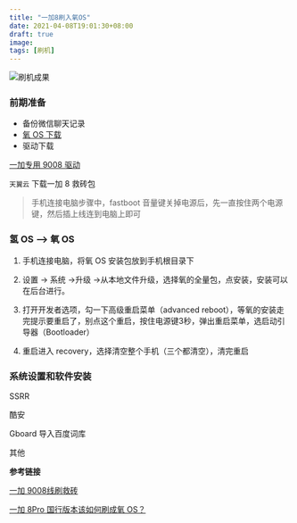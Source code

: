 ```yaml
---
title: "一加8刷入氧OS"
date: 2021-04-08T19:01:30+08:00
draft: true
image: 
tags: [刷机]
---
```


![刷机成果](https://i.loli.net/2021/04/08/K9USbQwzGa6W5fp.jpg)

### 前期准备

- 备份微信聊天记录
- [氧 OS 下载](https://www.oneplus.com/support/softwareupgrade/details?code=PM1586920535300)
- 驱动下载

[一加专用 9008 驱动](https://wwa.lanzous.com/iJgUPeu4sgh)

`天翼云` 下载一加 8 救砖包

> 手机连接电脑步骤中，fastboot 音量键关掉电源后，先一直按住两个电源键，然后插上线连到电脑上即可

### 氢 OS ——> 氧 OS

1. 手机连接电脑，将氧 OS 安装包放到手机根目录下

2. 设置 -> 系统 ->升级 ->从本地文件升级，选择氧的全量包，点安装，安装可以在后台进行。
3. 打开开发者选项，勾一下高级重启菜单（advanced reboot），等氧的安装走完提示要重启了，别点这个重启，按住电源键3秒，弹出重启菜单，选启动引导器（Bootloader）
4. 重启进入 recovery，选择清空整个手机（三个都清空），清完重启

### 系统设置和软件安装

SSRR 

酷安

Gboard 导入百度词库

其他

**参考链接**

[一加 9008线刷救砖](https://mp.weixin.qq.com/s?__biz=MzI0MjQyNDkyNA==&mid=2247491435&idx=1&sn=e421ba37502dcd933f9d22d2fe53a16b&chksm=e97dd258de0a5b4e6bc901abfeac29f6aa0ad9a30cc7b1eb06b502a8cc854720e365a77b1fb5&mpshare=1&scene=1&srcid=0408T1ydk8yfYJnjKQDV9tNw&sharer_sharetime=1617844276728&sharer_shareid=3536997d37aa7f65ed0507037ffc90ef&key=dcf75cb23b43b9cae9e3b70ec751a7c2dc8ccc855d5988c46ec82482aff45cb220fa021dec5fe99bed7fab20a9c5103780c3bd1ec51f99d4490277b78e34e0a65c7b9e7a44a4bdb178ecce8ee148c1d2e9ced21f1e749dbe068702e2a6fd13e31b03f677fea6d94f2bed21bc562b4a5258a55076b24095819c02d36958122f64&ascene=1&uin=MjcyOTk0Njk4MQ%3D%3D&devicetype=Windows+7&version=62090529&lang=zh_CN&exportkey=AXrHOxaXfyeRm%2Fq8nsYhG3Y%3D&pass_ticket=pAoetKsoj%2FWjOBPyQP2A25byQ8tsGnGMpKoSg4PAr%2FgBW6Foymet7Gt8Voeu9fsI&wx_header=0)

[一加 8Pro 国行版本该如何刷成氧 OS？](https://www.zhihu.com/question/388849329)

